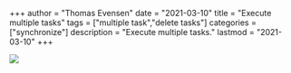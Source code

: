 +++
author = "Thomas Evensen"
date = "2021-03-10"
title =  "Execute multiple tasks"
tags = ["multiple task","delete tasks"]
categories = ["synchronize"]
description = "Execute multiple tasks."
lastmod = "2021-03-10"
+++

![](/images/multipletasks/multipletasks.png)
